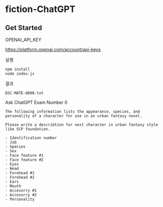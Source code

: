 # fiction-ChatGPT

## Get Started

OPENAI_API_KEY

https://platform.openai.com/account/api-keys

실행
```
npm install
node index.js
```

결과
```
DSC-MATE-0000.txt
```

Ask ChatGPT Exam Number 0
```
The following information lists the appearance, species, and personality of a character for use in an urban fantasy novel.

Please write a describtion for next character in urban fantasy style like SCP foundation.

- Identification number
- Job
- Species
- Sex
- Face feature #1
- Face feature #2
- Eyes
- Head
- Forehead #1
- Forehead #2
- Ears
- Mouth
- Accesorry #1
- Accesorry #2
- Personality
```